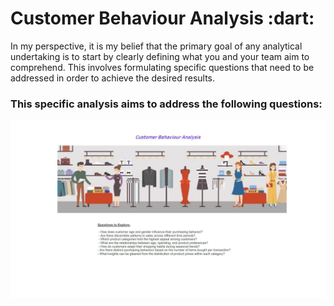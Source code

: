 <p>
  <h1 align="left"><b>Customer Behaviour Analysis :dart:</b></h1>
</p>
<a align="left">In my perspective, it is my belief that the primary goal of any analytical undertaking is to start by clearly defining what you and your team aim to comprehend. This involves formulating specific questions that need to be addressed in order to achieve the desired results</a>. 
<br>

### This specific analysis aims to address the following questions: 
<img align="left" alt="" src="https://github.com/DJJamsran/images/blob/main/all_page-0001.jpg" width="600"/>
